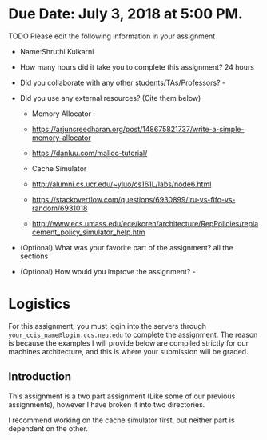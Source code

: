 # Due Date: July 3, 2018 at 5:00 PM.

TODO Please edit the following information in your assignment

- Name:Shruthi Kulkarni
- How many hours did it take you to complete this assignment?  24 hours
- Did you collaborate with any other students/TAs/Professors? -
- Did you use any external resources? (Cite them below)

  - Memory Allocator : 
  - https://arjunsreedharan.org/post/148675821737/write-a-simple-memory-allocator
  - https://danluu.com/malloc-tutorial/
  
  - Cache Simulator 
  - http://alumni.cs.ucr.edu/~yluo/cs161L/labs/node6.html
  - https://stackoverflow.com/questions/6930899/lru-vs-fifo-vs-random/6931018
  - http://www.ecs.umass.edu/ece/koren/architecture/RepPolicies/replacement_policy_simulator_help.htm
- (Optional) What was your favorite part of the assignment? all the sections
- (Optional) How would you improve the assignment? -


# Logistics

For this assignment, you must login into the servers through `your_ccis_name@login.ccs.neu.edu` to complete the assignment. The reason is because the examples I will provide below are compiled strictly for our machines architecture, and this is where your submission will be graded.

## Introduction

This assignment is a two part assignment (Like some of our previous assignments), however I have broken it into two directories.

I recommend working on the cache simulator first, but neither part is dependent on the other.
